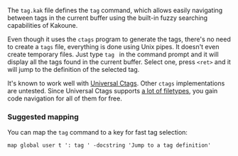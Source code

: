 The `tag.kak` file defines the `tag` command, which allows easily navigating between tags in the current buffer using the built-in fuzzy searching capabilities of Kakoune.

Even though it uses the `ctags` program to generate the tags, there's no need to create a `tags` file, everything is done using Unix pipes. It doesn't even create temporary files. Just type `tag ` in the command prompt and it will display all the tags found in the current buffer. Select one, press `<ret>` and it will jump to the definition of the selected tag.

It's known to work well with [Universal Ctags](https://ctags.io/). Other `ctags` implementations are untested. Since Universal Ctags supports [a lot of filetypes](https://github.com/universal-ctags/ctags/tree/master/parsers), you gain code navigation for all of them for free.

### Suggested mapping

You can map the `tag` command to a key for fast tag selection:

```kak
map global user t ': tag ' -docstring 'Jump to a tag definition'
```
